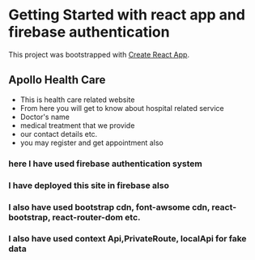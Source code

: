 # Getting Started with react app and firebase authentication

This project was bootstrapped with [Create React App](https://github.com/facebook/create-react-app).

## Apollo Health Care

- This is health care related website
- From here you will get to know about hospital related service
- Doctor's name
- medical treatment that we provide
- our contact details etc.
- you may register and get appointment also

### here I have used firebase authentication system
### I have deployed this site in firebase also

### I also have used bootstrap cdn, font-awsome cdn, react-bootstrap, react-router-dom etc.

### I also have used context Api,PrivateRoute, localApi for fake data

 